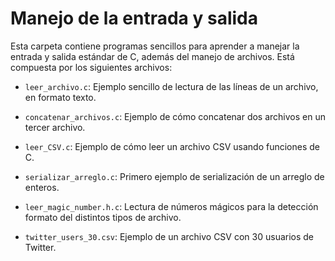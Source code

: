# Manejo de la entrada y salida

Esta carpeta contiene programas sencillos para aprender a manejar la entrada y
salida estándar de C, además del manejo de archivos. Está compuesta por los
siguientes archivos: 

 - `leer_archivo.c`: Ejemplo sencillo de lectura de las líneas de un archivo, en
   formato texto.

 - `concatenar_archivos.c`: Ejemplo de cómo concatenar dos archivos en un tercer archivo.

 - `leer_CSV.c`: Ejemplo de cómo leer un archivo CSV usando funciones de C.

 - `serializar_arreglo.c`: Primero ejemplo de serialización de un arreglo de enteros.

 - `leer_magic_number.h.c`: Lectura de números mágicos para la detección formato
   del distintos tipos de archivo.

 - `twitter_users_30.csv`: Ejemplo de un archivo CSV con 30 usuarios de Twitter.
